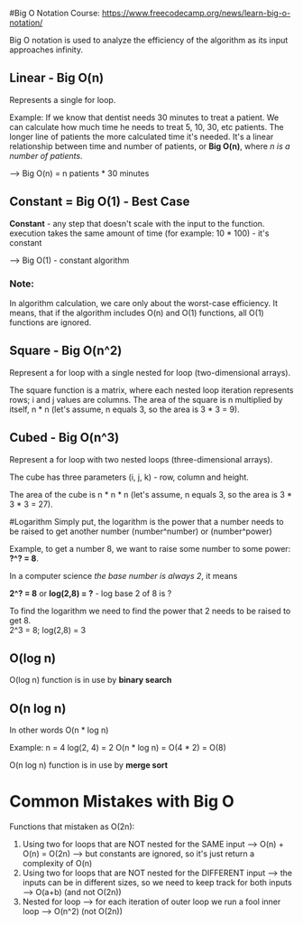 #Big O Notation
Course: https://www.freecodecamp.org/news/learn-big-o-notation/

Big O notation is used to analyze the efficiency of the algorithm as its input approaches infinity. 

## Linear - Big O(n)
Represents a single for loop.

Example: If we know that dentist needs 30 minutes to treat a patient. We can calculate how much time he needs to treat 5, 10, 30, etc patients.
The longer line of patients the more calculated time it's needed. It's a linear relationship between time and number of patients, or __Big O(n)__, where _n is a number of patients_.

--> Big O(n) = n patients * 30 minutes

## Constant = Big O(1) - Best Case
__Constant__ - any step that doesn't scale with the input to the function.
execution takes the same amount of time (for example: 10 * 100) - it's constant

--> Big O(1) - constant algorithm 

### Note: 
In algorithm calculation, we care only about the worst-case efficiency. It means, that if the algorithm includes O(n) and O(1) functions, all O(1) functions are ignored.

## Square - Big O(n^2)
Represent a for loop with a single nested for loop (two-dimensional arrays).

The square function is a matrix, where each nested loop iteration represents rows;  i and j values are columns.
The area of the square is n multiplied by itself, n * n (let's assume, n equals 3, so the area is 3 * 3 = 9).

## Cubed - Big O(n^3)
Represent a for loop with two nested loops (three-dimensional arrays).

The cube has three parameters (i, j, k) - row, column and height.

The area of the cube is n * n * n (let's assume, n equals 3, so the area is 3 * 3 * 3 = 27).

#Logarithm
Simply put, the logarithm is the power that a number needs to be raised to get another number (number^number) or (number^power)

Example, to get a number 8, we want to raise some number to some power: __?^? = 8__.

In a computer science _the base number is always 2_, it means 

__2^? = 8__ or __log(2,8) = ?__ - log base 2 of 8 is ?

To find the logarithm we need to find the power that 2 needs to be raised to get 8.  
2^3 = 8; log(2,8) = 3

## O(log n)
O(log n) function is in use by __binary search__

## O(n log n)
In other words O(n * log n)

Example:
n = 4 
log(2, 4) = 2
O(n * log n) = O(4 * 2) = O(8)

O(n log n) function is in use by __merge sort__

# Common Mistakes with Big O
Functions that mistaken as O(2n):
1. Using two for loops that are NOT nested for the SAME input --> O(n) + O(n) = O(2n) --> 
   but constants are ignored, so it's just return a complexity of O(n)
2. Using two for loops that are NOT nested for the DIFFERENT input --> 
   the inputs can be in different sizes, so we need to keep track for both inputs --> O(a+b) (and not O(2n))
3. Nested for loop --> for each iteration of outer loop we run a fool inner loop --> O(n^2) (not O(2n))



